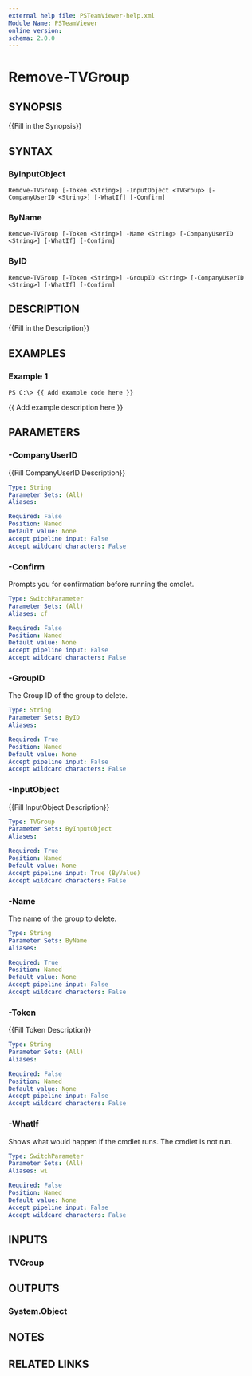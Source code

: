 ```yaml
---
external help file: PSTeamViewer-help.xml
Module Name: PSTeamViewer
online version: 
schema: 2.0.0
---
```


# Remove-TVGroup

## SYNOPSIS
{{Fill in the Synopsis}}

## SYNTAX

### ByInputObject
```
Remove-TVGroup [-Token <String>] -InputObject <TVGroup> [-CompanyUserID <String>] [-WhatIf] [-Confirm]
```

### ByName
```
Remove-TVGroup [-Token <String>] -Name <String> [-CompanyUserID <String>] [-WhatIf] [-Confirm]
```

### ByID
```
Remove-TVGroup [-Token <String>] -GroupID <String> [-CompanyUserID <String>] [-WhatIf] [-Confirm]
```

## DESCRIPTION
{{Fill in the Description}}

## EXAMPLES

### Example 1
```
PS C:\> {{ Add example code here }}
```

{{ Add example description here }}

## PARAMETERS

### -CompanyUserID
{{Fill CompanyUserID Description}}

```yaml
Type: String
Parameter Sets: (All)
Aliases: 

Required: False
Position: Named
Default value: None
Accept pipeline input: False
Accept wildcard characters: False
```

### -Confirm
Prompts you for confirmation before running the cmdlet.

```yaml
Type: SwitchParameter
Parameter Sets: (All)
Aliases: cf

Required: False
Position: Named
Default value: None
Accept pipeline input: False
Accept wildcard characters: False
```

### -GroupID
The Group ID of the group to delete.

```yaml
Type: String
Parameter Sets: ByID
Aliases: 

Required: True
Position: Named
Default value: None
Accept pipeline input: False
Accept wildcard characters: False
```

### -InputObject
{{Fill InputObject Description}}

```yaml
Type: TVGroup
Parameter Sets: ByInputObject
Aliases: 

Required: True
Position: Named
Default value: None
Accept pipeline input: True (ByValue)
Accept wildcard characters: False
```

### -Name
The name of the group to delete.

```yaml
Type: String
Parameter Sets: ByName
Aliases: 

Required: True
Position: Named
Default value: None
Accept pipeline input: False
Accept wildcard characters: False
```

### -Token
{{Fill Token Description}}

```yaml
Type: String
Parameter Sets: (All)
Aliases: 

Required: False
Position: Named
Default value: None
Accept pipeline input: False
Accept wildcard characters: False
```

### -WhatIf
Shows what would happen if the cmdlet runs.
The cmdlet is not run.

```yaml
Type: SwitchParameter
Parameter Sets: (All)
Aliases: wi

Required: False
Position: Named
Default value: None
Accept pipeline input: False
Accept wildcard characters: False
```

## INPUTS

### TVGroup


## OUTPUTS

### System.Object

## NOTES

## RELATED LINKS

